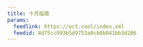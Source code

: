 ```yaml
---
title: 十月指南
params:
  feedlink: https://oct.cool/index.xml
  feedid: 4d75cc993b5d9753a0cb0b041bb3d286
---
```

